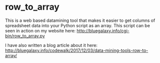 # row_to_array
This is a web based datamining tool that makes it easier to get columns of spreadsheet data into your Python script as an array. This script can be seen in action on my website here:
http://bluegalaxy.info/cgi-bin/row_to_array.py

I have also written a blog article about it here:
http://bluegalaxy.info/codewalk/2017/12/03/data-mining-tools-row-to-array/
